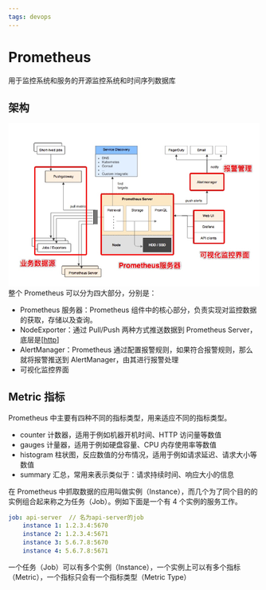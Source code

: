 ```yaml
---
tags: devops
---
```


# Prometheus

用于监控系统和服务的开源监控系统和时间序列数据库

## 架构

![架构](../../attachments/prometheus.png)
整个 Prometheus 可以分为四大部分，分别是：

- Prometheus 服务器：Prometheus 组件中的核心部分，负责实现对监控数据的获取，存储以及查询。
- NodeExporter：通过 Pull/Push 两种方式推送数据到 Prometheus Server，底层是[[http]]
- AlertManager：Prometheus 通过配置报警规则，如果符合报警规则，那么就将报警推送到 AlertManager，由其进行报警处理
- 可视化监控界面

## Metric 指标

Prometheus 中主要有四种不同的指标类型，用来适应不同的指标类型。

- counter 计数器，适用于例如机器开机时间、HTTP 访问量等数值
- gauges 计量器，适用于例如硬盘容量、CPU 内存使用率等数值
- histogram 柱状图，反应数值的分布情况，适用于例如请求延迟、请求大小等数值
- summary 汇总，常用来表示类似于：请求持续时间、响应大小的信息

在 Prometheus 中抓取数据的应用叫做实例（Instance），而几个为了同个目的的实例组合起来称之为任务（Job）。例如下面是一个有 4 个实例的服务工作。

```yaml
job: api-server  // 名为api-server的job
    instance 1: 1.2.3.4:5670
    instance 2: 1.2.3.4:5671
    instance 3: 5.6.7.8:5670
    instance 4: 5.6.7.8:5671
```

一个任务（Job）可以有多个实例（Instance），一个实例上可以有多个指标（Metric），一个指标只会有一个指标类型（Metric Type）

[//begin]: # "Autogenerated link references for markdown compatibility"
[http]: ../network/application/http.md "http"
[//end]: # "Autogenerated link references"
